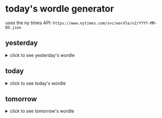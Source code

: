 # today's wordle generator

uses the ny times API: `https://www.nytimes.com/svc/wordle/v2/YYYY-MM-DD.json`

## yesterday

<details>
    <summary>click to see yesterday's wordle</summary>

    union

</details>

## today

<details>
    <summary>click to see today's wordle</summary>

    spore

</details>

## tomorrow

<details>
    <summary>click to see tomorrow's wordle</summary>

    mirth

</details>
